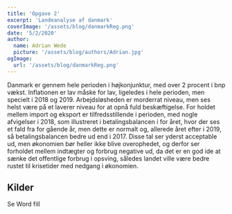 ```yaml
---
title: 'Opgave 2'
excerpt: 'Landeanalyse af danmark'
coverImage: '/assets/blog/danmarkReg.png'
date: '5/2/2020'
author:
  name: Adrian Wede
  picture: '/assets/blog/authors/Adrian.jpg'
ogImage:
  url: '/assets/blog/danmarkReg.png'
---
```


Danmark er gennem hele perioden i højkonjunktur, med over 2 procent i bnp vækst. Inflationen er lav måske for lav, ligeledes i hele perioden, men specielt i 2018 og 2019. Arbejdsløsheden er morderrat niveau, men ses helst være på et laverer niveau for at opnå fuld beskæftigelse.  For holdet mellem import og eksport er tilfredsstillende i perioden, med nogle afvigelser i 2018, som illustreret i betalingsbalancen i for året, hvor der ses et fald fra for gående år, men dette er normalt og, allerede året efter i 2019, så betalingsbalancen bedre ud end i 2017. 
Disse tal ser yderst acceptable ud, men økonomien bør heller ikke blive overophedet, og derfor ser forholdet mellem indtægter og forbrug negative ud, da det er en god ide at sænke det offentlige forbrug i opsving, således landet ville være bedre rustet til krisetider med nedgang i økonomien.

## Kilder 

Se Word fill